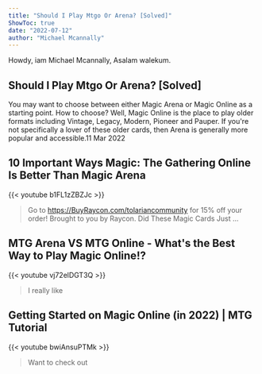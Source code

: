 ```yaml
---
title: "Should I Play Mtgo Or Arena? [Solved]"
ShowToc: true 
date: "2022-07-12"
author: "Michael Mcannally" 
---
```


Howdy, iam Michael Mcannally, Asalam walekum.
## Should I Play Mtgo Or Arena? [Solved]
You may want to choose between either Magic Arena or Magic Online as a starting point. How to choose? Well, Magic Online is the place to play older formats including Vintage, Legacy, Modern, Pioneer and Pauper. If you're not specifically a lover of these older cards, then Arena is generally more popular and accessible.11 Mar 2022

## 10 Important Ways Magic: The Gathering Online Is Better Than Magic Arena
{{< youtube b1FL1zZBZJc >}}
>Go to https://BuyRaycon.com/tolariancommunity for 15% off your order! Brought to you by Raycon. Did These Magic Cards Just ...

## MTG Arena VS MTG Online - What's the Best Way to Play Magic Online!?
{{< youtube vj72elDGT3Q >}}
>I really like 

## Getting Started on Magic Online (in 2022) | MTG Tutorial
{{< youtube bwiAnsuPTMk >}}
>Want to check out 

